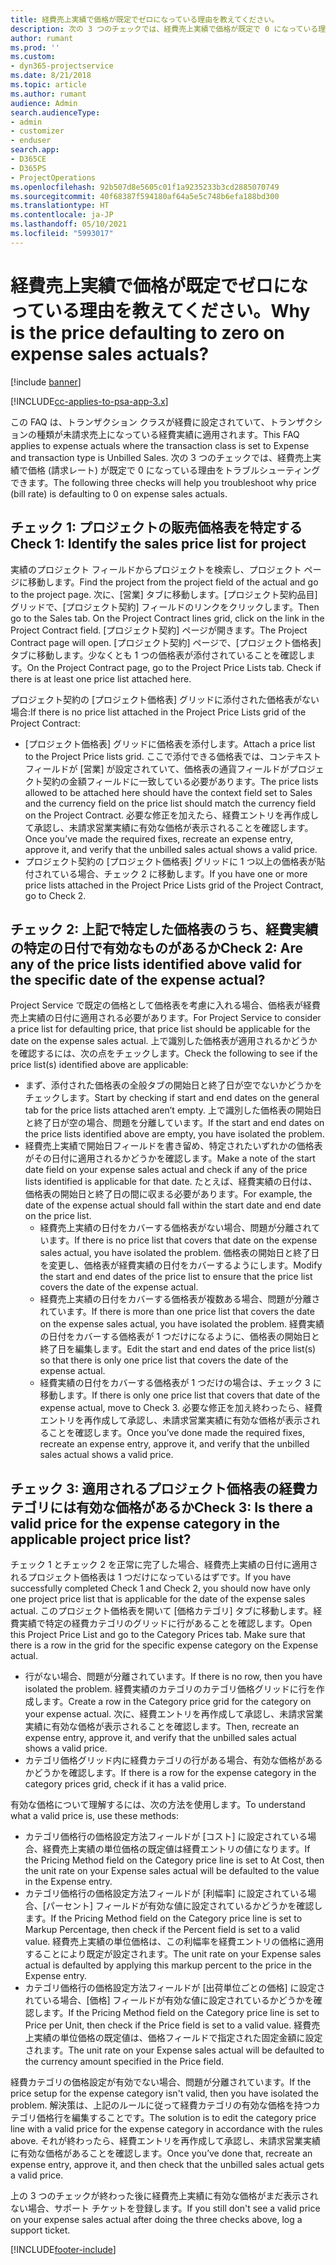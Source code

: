 ```yaml
---
title: 経費売上実績で価格が既定でゼロになっている理由を教えてください。
description: 次の 3 つのチェックでは、経費売上実績で価格が既定で 0 になっている理由をトラブルシューティングできます。
author: rumant
ms.prod: ''
ms.custom:
- dyn365-projectservice
ms.date: 8/21/2018
ms.topic: article
ms.author: rumant
audience: Admin
search.audienceType:
- admin
- customizer
- enduser
search.app:
- D365CE
- D365PS
- ProjectOperations
ms.openlocfilehash: 92b507d8e5605c01f1a9235233b3cd2885070749
ms.sourcegitcommit: 40f68387f594180af64a5e5c748b6efa188bd300
ms.translationtype: HT
ms.contentlocale: ja-JP
ms.lasthandoff: 05/10/2021
ms.locfileid: "5993017"
---
```

# <a name="why-is-the-price-defaulting-to-zero-on-expense-sales-actuals"></a><span data-ttu-id="a0082-103">経費売上実績で価格が既定でゼロになっている理由を教えてください。</span><span class="sxs-lookup"><span data-stu-id="a0082-103">Why is the price defaulting to zero on expense sales actuals?</span></span>

[!include [banner](../includes/psa-now-project-operations.md)]

[!INCLUDE[cc-applies-to-psa-app-3.x](../includes/cc-applies-to-psa-app-3x.md)]

<span data-ttu-id="a0082-104">この FAQ は、トランザクション クラスが経費に設定されていて、トランザクションの種類が未請求売上になっている経費実績に適用されます。</span><span class="sxs-lookup"><span data-stu-id="a0082-104">This FAQ applies to expense actuals where the transaction class is set to Expense and transaction type is Unbilled Sales.</span></span> <span data-ttu-id="a0082-105">次の 3 つのチェックでは、経費売上実績で価格 (請求レート) が既定で 0 になっている理由をトラブルシューティングできます。</span><span class="sxs-lookup"><span data-stu-id="a0082-105">The following three checks will help you troubleshoot why price (bill rate) is defaulting to 0 on expense sales actuals.</span></span>

## <a name="check-1-identify-the-sales-price-list-for-project"></a><span data-ttu-id="a0082-106">チェック 1: プロジェクトの販売価格表を特定する</span><span class="sxs-lookup"><span data-stu-id="a0082-106">Check 1: Identify the sales price list for project</span></span>

<span data-ttu-id="a0082-107">実績のプロジェクト フィールドからプロジェクトを検索し、プロジェクト ページに移動します。</span><span class="sxs-lookup"><span data-stu-id="a0082-107">Find the project from the project field of the actual and go to the project page.</span></span> <span data-ttu-id="a0082-108">次に、[営業] タブに移動します。[プロジェクト契約品目] グリッドで、[プロジェクト契約] フィールドのリンクをクリックします。</span><span class="sxs-lookup"><span data-stu-id="a0082-108">Then go to the Sales tab. On the Project Contract lines grid, click on the link in the Project Contract field.</span></span> <span data-ttu-id="a0082-109">[プロジェクト契約] ページが開きます。</span><span class="sxs-lookup"><span data-stu-id="a0082-109">The Project Contract page will open.</span></span> <span data-ttu-id="a0082-110">[プロジェクト契約] ページで、[プロジェクト価格表] タブに移動します。少なくとも 1 つの価格表が添付されていることを確認します。</span><span class="sxs-lookup"><span data-stu-id="a0082-110">On the Project Contract page, go to the Project Price Lists tab. Check if there is at least one price list attached here.</span></span>

<span data-ttu-id="a0082-111">プロジェクト契約の [プロジェクト価格表] グリッドに添付された価格表がない場合:</span><span class="sxs-lookup"><span data-stu-id="a0082-111">If there is no price list attached in the Project Price Lists grid of the Project Contract:</span></span>

- <span data-ttu-id="a0082-112">[プロジェクト価格表] グリッドに価格表を添付します。</span><span class="sxs-lookup"><span data-stu-id="a0082-112">Attach a price list to the Project Price lists grid.</span></span> <span data-ttu-id="a0082-113">ここで添付できる価格表では、コンテキスト フィールドが [営業] が設定されていて、価格表の通貨フィールドがプロジェクト契約の金額フィールドに一致している必要があります。</span><span class="sxs-lookup"><span data-stu-id="a0082-113">The price lists allowed to be attached here should have the context field set to Sales and the currency field on the price list should match the currency field on the Project Contract.</span></span> <span data-ttu-id="a0082-114">必要な修正を加えたら、経費エントリを再作成して承認し、未請求営業実績に有効な価格が表示されることを確認します。</span><span class="sxs-lookup"><span data-stu-id="a0082-114">Once you’ve made the required fixes, recreate an expense entry, approve it, and verify that the unbilled sales actual shows a valid price.</span></span>
- <span data-ttu-id="a0082-115">プロジェクト契約の [プロジェクト価格表] グリッドに 1 つ以上の価格表が貼付されている場合、チェック 2 に移動します。</span><span class="sxs-lookup"><span data-stu-id="a0082-115">If you have one or more price lists attached in the Project Price Lists grid of the Project Contract, go to Check 2.</span></span>

## <a name="check-2-are-any-of-the-price-lists-identified-above-valid-for-the-specific-date-of-the-expense-actual"></a><span data-ttu-id="a0082-116">チェック 2: 上記で特定した価格表のうち、経費実績の特定の日付で有効なものがあるか</span><span class="sxs-lookup"><span data-stu-id="a0082-116">Check 2: Are any of the price lists identified above valid for the specific date of the expense actual?</span></span>

<span data-ttu-id="a0082-117">Project Service で既定の価格として価格表を考慮に入れる場合、価格表が経費売上実績の日付に適用される必要があります。</span><span class="sxs-lookup"><span data-stu-id="a0082-117">For Project Service to consider a price list for defaulting price, that price list should be applicable for the date on the expense sales actual.</span></span> <span data-ttu-id="a0082-118">上で識別した価格表が適用されるかどうかを確認するには、次の点をチェックします。</span><span class="sxs-lookup"><span data-stu-id="a0082-118">Check the following to see if the price list(s) identified above are applicable:</span></span>

- <span data-ttu-id="a0082-119">まず、添付された価格表の全般タブの開始日と終了日が空でないかどうかをチェックします。</span><span class="sxs-lookup"><span data-stu-id="a0082-119">Start by checking if start and end dates on the general tab for the price lists attached aren’t empty.</span></span> <span data-ttu-id="a0082-120">上で識別した価格表の開始日と終了日が空の場合、問題を分離しています。</span><span class="sxs-lookup"><span data-stu-id="a0082-120">If the start and end dates on the price lists identified above are empty, you have isolated the problem.</span></span> 
- <span data-ttu-id="a0082-121">経費売上実績で開始日フィールドを書き留め、特定されたいずれかの価格表がその日付に適用されるかどうかを確認します。</span><span class="sxs-lookup"><span data-stu-id="a0082-121">Make a note of the start date field on your expense sales actual and check if any of the price lists identified is applicable for that date.</span></span> <span data-ttu-id="a0082-122">たとえば、経費実績の日付は、価格表の開始日と終了日の間に収まる必要があります。</span><span class="sxs-lookup"><span data-stu-id="a0082-122">For example, the date of the expense actual should fall within the start date and end date on the price list.</span></span> 
    - <span data-ttu-id="a0082-123">経費売上実績の日付をカバーする価格表がない場合、問題が分離されています。</span><span class="sxs-lookup"><span data-stu-id="a0082-123">If there is no price list that covers that date on the expense sales actual, you have isolated the problem.</span></span> <span data-ttu-id="a0082-124">価格表の開始日と終了日を変更し、価格表が経費実績の日付をカバーするようにします。</span><span class="sxs-lookup"><span data-stu-id="a0082-124">Modify the start and end dates of the price list to ensure that the price list covers the date of the expense actual.</span></span> 
    - <span data-ttu-id="a0082-125">経費売上実績の日付をカバーする価格表が複数ある場合、問題が分離されています。</span><span class="sxs-lookup"><span data-stu-id="a0082-125">If there is more than one price list that covers the date on the expense sales actual, you have isolated the problem.</span></span> <span data-ttu-id="a0082-126">経費実績の日付をカバーする価格表が 1 つだけになるように、価格表の開始日と終了日を編集します。</span><span class="sxs-lookup"><span data-stu-id="a0082-126">Edit the start and end dates of the price list(s) so that there is only one price list that covers the date of the expense actual.</span></span> 
    - <span data-ttu-id="a0082-127">経費実績の日付をカバーする価格表が 1 つだけの場合は、チェック 3 に移動します。</span><span class="sxs-lookup"><span data-stu-id="a0082-127">If there is only one price list that covers that date of the expense actual, move to Check 3.</span></span>
<span data-ttu-id="a0082-128">必要な修正を加え終わったら、経費エントリを再作成して承認し、未請求営業実績に有効な価格が表示されることを確認します。</span><span class="sxs-lookup"><span data-stu-id="a0082-128">Once you’ve done made the required fixes, recreate an expense entry, approve it, and verify that the unbilled sales actual shows a valid price.</span></span>

## <a name="check-3-is-there-a-valid-price-for-the-expense-category-in-the-applicable-project-price-list"></a><span data-ttu-id="a0082-129">チェック 3: 適用されるプロジェクト価格表の経費カテゴリには有効な価格があるか</span><span class="sxs-lookup"><span data-stu-id="a0082-129">Check 3: Is there a valid price for the expense category in the applicable project price list?</span></span> 

<span data-ttu-id="a0082-130">チェック 1 とチェック 2 を正常に完了した場合、経費売上実績の日付に適用されるプロジェクト価格表は 1 つだけになっているはずです。</span><span class="sxs-lookup"><span data-stu-id="a0082-130">If you have successfully completed Check 1 and Check 2, you should now have only one project price list that is applicable for the date of the expense sales actual.</span></span> <span data-ttu-id="a0082-131">このプロジェクト価格表を開いて [価格カテゴリ] タブに移動します。経費実績で特定の経費カテゴリのグリッドに行があることを確認します。</span><span class="sxs-lookup"><span data-stu-id="a0082-131">Open this Project Price List and go to the Category Prices tab. Make sure that there is a row in the grid for the specific expense category on the Expense actual.</span></span>
 
- <span data-ttu-id="a0082-132">行がない場合、問題が分離されています。</span><span class="sxs-lookup"><span data-stu-id="a0082-132">If there is no row, then you have isolated the problem.</span></span> <span data-ttu-id="a0082-133">経費実績のカテゴリのカテゴリ価格グリッドに行を作成します。</span><span class="sxs-lookup"><span data-stu-id="a0082-133">Create a row in the Category price grid for the category on your expense actual.</span></span> <span data-ttu-id="a0082-134">次に、経費エントリを再作成して承認し、未請求営業実績に有効な価格が表示されることを確認します。</span><span class="sxs-lookup"><span data-stu-id="a0082-134">Then, recreate an expense entry, approve it, and verify that the unbilled sales actual shows a valid price.</span></span> 
- <span data-ttu-id="a0082-135">カテゴリ価格グリッド内に経費カテゴリの行がある場合、有効な価格があるかどうかを確認します。</span><span class="sxs-lookup"><span data-stu-id="a0082-135">If there is a row for the expense category in the category prices grid, check if it has a valid price.</span></span>

<span data-ttu-id="a0082-136">有効な価格について理解するには、次の方法を使用します。</span><span class="sxs-lookup"><span data-stu-id="a0082-136">To understand what a valid price is, use these methods:</span></span>

- <span data-ttu-id="a0082-137">カテゴリ価格行の価格設定方法フィールドが [コスト] に設定されている場合、経費売上実績の単位価格の既定値は経費エントリの値になります。</span><span class="sxs-lookup"><span data-stu-id="a0082-137">If the Pricing Method field on the Category price line is set to At Cost, then the unit rate on your Expense sales actual will be defaulted to the value in the Expense entry.</span></span>
- <span data-ttu-id="a0082-138">カテゴリ価格行の価格設定方法フィールドが [利幅率] に設定されている場合、[パーセント] フィールドが有効な値に設定されているかどうかを確認します。</span><span class="sxs-lookup"><span data-stu-id="a0082-138">If the Pricing Method field on the Category price line is set to Markup Percentage, then check if the Percent field is set to a valid value.</span></span> <span data-ttu-id="a0082-139">経費売上実績の単位価格は、この利幅率を経費エントリの価格に適用することにより既定が設定されます。</span><span class="sxs-lookup"><span data-stu-id="a0082-139">The unit rate on your Expense sales actual is defaulted by applying this markup percent to the price in the Expense entry.</span></span>
- <span data-ttu-id="a0082-140">カテゴリ価格行の価格設定方法フィールドが [出荷単位ごとの価格] に設定されている場合、[価格] フィールドが有効な値に設定されているかどうかを確認します。</span><span class="sxs-lookup"><span data-stu-id="a0082-140">If the Pricing Method field on the Category price line is set to Price per Unit, then check if the Price field is set to a valid value.</span></span> <span data-ttu-id="a0082-141">経費売上実績の単位価格の既定値は、価格フィールドで指定された固定金額に設定されます。</span><span class="sxs-lookup"><span data-stu-id="a0082-141">The unit rate on your Expense sales actual will be defaulted to the currency amount specified in the Price field.</span></span>

<span data-ttu-id="a0082-142">経費カテゴリの価格設定が有効でない場合、問題が分離されています。</span><span class="sxs-lookup"><span data-stu-id="a0082-142">If the price setup for the expense category isn't valid, then you have isolated the problem.</span></span> <span data-ttu-id="a0082-143">解決策は、上記のルールに従って経費カテゴリの有効な価格を持つカテゴリ価格行を編集することです。</span><span class="sxs-lookup"><span data-stu-id="a0082-143">The solution is to edit the category price line with a valid price for the expense category in accordance with the rules above.</span></span> <span data-ttu-id="a0082-144">それが終わったら、経費エントリを再作成して承認し、未請求営業実績に有効な価格があることを確認します。</span><span class="sxs-lookup"><span data-stu-id="a0082-144">Once you’ve done that, recreate an expense entry, approve it, and then check that the unbilled sales actual gets a valid price.</span></span>

<span data-ttu-id="a0082-145">上の 3 つのチェックが終わった後に経費売上実績に有効な価格がまだ表示されない場合、サポート チケットを登録します。</span><span class="sxs-lookup"><span data-stu-id="a0082-145">If you still don't see a valid price on your expense sales actual after doing the three checks above, log a support ticket.</span></span>




[!INCLUDE[footer-include](../includes/footer-banner.md)]
